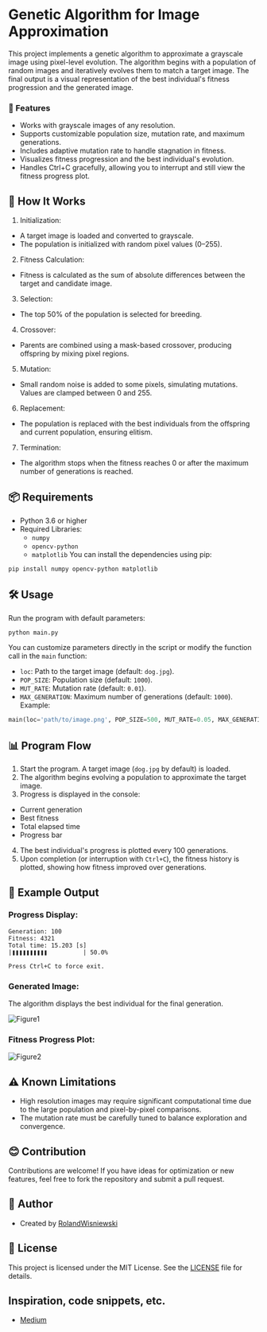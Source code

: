 # Genetic Algorithm for Image Approximation

This project implements a genetic algorithm to approximate a grayscale image using pixel-level evolution. The algorithm begins with a population of random images and iteratively evolves them to match a target image. The final output is a visual representation of the best individual's fitness progression and the generated image.

### 🌟 Features

* Works with grayscale images of any resolution.
* Supports customizable population size, mutation rate, and maximum generations.
* Includes adaptive mutation rate to handle stagnation in fitness.
* Visualizes fitness progression and the best individual's evolution.
* Handles Ctrl+C gracefully, allowing you to interrupt and still view the fitness progress plot.

## 🧩 How It Works

1. Initialization:
  - A target image is loaded and converted to grayscale.
  - The population is initialized with random pixel values (0–255).
2. Fitness Calculation:
  - Fitness is calculated as the sum of absolute differences between the target and candidate image.
3. Selection:
  - The top 50% of the population is selected for breeding.
4. Crossover:
  - Parents are combined using a mask-based crossover, producing offspring by mixing pixel regions.
5. Mutation:
  - Small random noise is added to some pixels, simulating mutations. Values are clamped between 0 and 255.
6. Replacement:
  - The population is replaced with the best individuals from the offspring and current population, ensuring elitism.
7. Termination:
  - The algorithm stops when the fitness reaches 0 or after the maximum number of generations is reached.

## 📦 Requirements

* Python 3.6 or higher
* Required Libraries:
  * `numpy`
  * `opencv-python`
  * `matplotlib`
You can install the dependencies using pip:
```bash
pip install numpy opencv-python matplotlib
```

## 🛠️ Usage

Run the program with default parameters:
```bash
python main.py
```
You can customize parameters directly in the script or modify the function call in the `main` function:

* `loc`: Path to the target image (default: `dog.jpg`).
* `POP_SIZE`: Population size (default: `1000`).
* `MUT_RATE`: Mutation rate (default: `0.01`).
* `MAX_GENERATION`: Maximum number of generations (default: `1000`).
Example:
```python
main(loc='path/to/image.png', POP_SIZE=500, MUT_RATE=0.05, MAX_GENERATION=2000)
```

## 📊 Program Flow

1. Start the program. A target image (`dog.jpg` by default) is loaded.
2. The algorithm begins evolving a population to approximate the target image.
3. Progress is displayed in the console:
  - Current generation
  - Best fitness
  - Total elapsed time
  - Progress bar
4. The best individual's progress is plotted every 100 generations.
5. Upon completion (or interruption with `Ctrl+C`), the fitness history is plotted, showing how fitness improved over generations.

## 🎉 Example Output

### Progress Display:
```
Generation: 100
Fitness: 4321
Total time: 15.203 [s]
|❚❚❚❚❚❚❚❚❚❚          | 50.0%

Press Ctrl+C to force exit.
```
### Generated Image:
The algorithm displays the best individual for the final generation.

![Figure1](https://github.com/user-attachments/assets/d931bb39-3b06-464b-8bfe-b2154e4554fe)
### Fitness Progress Plot:
![Figure2](https://github.com/user-attachments/assets/d08987b5-9287-4fea-b7c4-d54943abcef6)

## ⚠️ Known Limitations

* High resolution images may require significant computational time due to the large population and pixel-by-pixel comparisons.
* The mutation rate must be carefully tuned to balance exploration and convergence.

## 😊 Contribution

Contributions are welcome! If you have ideas for optimization or new features, feel free to fork the repository and submit a pull request.

## 👤 Author
* Created by [RolandWisniewski](https://github.com/RolandWisniewski)

## 📜 License
This project is licensed under the MIT License. See the [LICENSE](LICENSE) file for details.

## Inspiration, code snippets, etc.

* [Medium](https://medium.com/@Data_Aficionado_1083/genetic-algorithms-optimizing-success-through-evolutionary-computing-f4e7d452084f)
